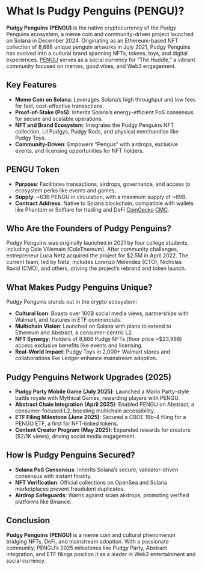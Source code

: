 # What Is Pudgy Penguins (PENGU)?

**Pudgy Penguins (PENGU)** is the native cryptocurrency of the Pudgy Penguins ecosystem, a meme coin and community-driven project launched on Solana in December 2024. Originating as an Ethereum-based NFT collection of 8,888 unique penguin artworks in July 2021, Pudgy Penguins has evolved into a cultural brand spanning NFTs, tokens, toys, and digital experiences. [PENGU](https://www.pudgypenguins.com/) serves as a social currency for “The Huddle,” a vibrant community focused on memes, good vibes, and Web3 engagement. 

## Key Features
- **Meme Coin on Solana**: Leverages Solana’s high throughput and low fees for fast, cost-effective transactions.
- **Proof-of-Stake (PoS)**: Inherits Solana’s energy-efficient PoS consensus for secure and scalable operations.
- **NFT and Brand Ecosystem**: Integrates the Pudgy Penguins NFT collection, Lil Pudgys, Pudgy Rods, and physical merchandise like Pudgy Toys.
- **Community-Driven**: Empowers “Pengus” with airdrops, exclusive events, and licensing opportunities for NFT holders.

## PENGU Token
- **Purpose**: Facilitates transactions, airdrops, governance, and access to ecosystem perks like events and games.
- **Supply**: ~63B PENGU in circulation, with a maximum supply of ~89B. 
- **Contract Address**: Native to Solana blockchain; compatible with wallets like Phantom or Solflare for trading and DeFi [CoinGecko](https://www.coingecko.com/en/coins/pudgy-penguins) [CMC](https://coinmarketcap.com/currencies/pudgy-penguins/).


## Who Are the Founders of Pudgy Penguins?
Pudgy Penguins was originally launched in 2021 by four college students, including Cole Villemain (ColeThereum). After community challenges, entrepreneur Luca Netz acquired the project for $2.5M in April 2022. The current team, led by Netz, includes Lorenzo Melendez (CTO), Nicholas Ravid (CMO), and others, driving the project’s rebrand and token launch.

## What Makes Pudgy Penguins Unique?
Pudgy Penguins stands out in the crypto ecosystem:
- **Cultural Icon**: Boasts over 100B social media views, partnerships with Walmart, and features in ETF commercials.
- **Multichain Vision**: Launched on Solana with plans to extend to Ethereum and Abstract, a consumer-centric L2.
- **NFT Synergy**: Holders of 8,888 Pudgy NFTs (floor price ~$23,988) access exclusive benefits like events and licensing.
- **Real-World Impact**: Pudgy Toys in 2,000+ Walmart stores and collaborations like Ledger enhance mainstream adoption.

## Pudgy Penguins Network Upgrades (2025)
- **Pudgy Party Mobile Game (July 2025)**: Launched a Mario Party-style battle royale with Mythical Games, rewarding players with PENGU.
- **Abstract Chain Integration (April 2025)**: Enabled PENGU on Abstract, a consumer-focused L2, boosting multichain accessibility.
- **ETF Filing Milestone (June 2025)**: Secured a CBOE 19b-4 filing for a PENGU ETF, a first for NFT-linked tokens.
- **Content Creator Program (May 2025)**: Expanded rewards for creators ($2/1K views), driving social media engagement.

## How Is Pudgy Penguins Secured?

- **Solana PoS Consensus**: Inherits Solana’s secure, validator-driven consensus with instant finality.
- **NFT Verification**: Official collections on OpenSea and Solana marketplaces prevent fraudulent duplicates.
- **Airdrop Safeguards**: Warns against scam airdrops, promoting verified platforms like Binance.


## Conclusion
**Pudgy Penguins (PENGU)** is a meme coin and cultural phenomenon bridging NFTs, DeFi, and mainstream adoption. With a passionate community, PENGU’s 2025 milestones like Pudgy Party, Abstract integration, and ETF filings position it as a leader in Web3 entertainment and social currency.